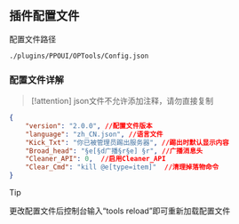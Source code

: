 ## 插件配置文件
配置文件路径
```path
./plugins/PPOUI/OPTools/Config.json
```
### 配置文件详解
> [!attention]
> json文件不允许添加注释，请勿直接复制  

```json
{
    "version": "2.0.0", //配置文件版本
    "language": "zh_CN.json", //语言文件
    "Kick_Txt": "你已被管理员踢出服务器", //踢出时默认显示内容
    "Broad_head": "§e[§d广播§r§e] §r", //广播消息头
    "Cleaner_API": 0,  //启用Cleaner_API
    "Clear_Cmd": "kill @e[type=item]"  //清理掉落物命令
}
```

> [!tip]
> 更改配置文件后控制台输入“tools reload”即可重新加载配置文件  
